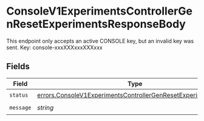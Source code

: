# ConsoleV1ExperimentsControllerGenResetExperimentsResponseBody

This endpoint only accepts an active CONSOLE key, but an invalid key was sent. Key: console-xxxXXXxxxXXXxxx


## Fields

| Field                                                                                                                                            | Type                                                                                                                                             | Required                                                                                                                                         | Description                                                                                                                                      |
| ------------------------------------------------------------------------------------------------------------------------------------------------ | ------------------------------------------------------------------------------------------------------------------------------------------------ | ------------------------------------------------------------------------------------------------------------------------------------------------ | ------------------------------------------------------------------------------------------------------------------------------------------------ |
| `status`                                                                                                                                         | [errors.ConsoleV1ExperimentsControllerGenResetExperimentsStatus](../../models/errors/consolev1experimentscontrollergenresetexperimentsstatus.md) | :heavy_check_mark:                                                                                                                               | N/A                                                                                                                                              |
| `message`                                                                                                                                        | *string*                                                                                                                                         | :heavy_check_mark:                                                                                                                               | N/A                                                                                                                                              |